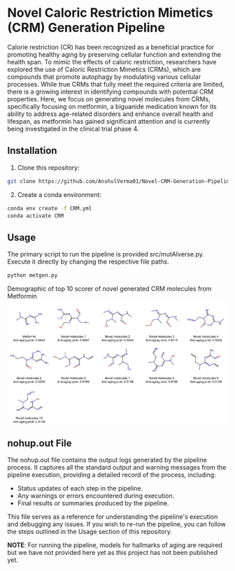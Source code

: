 # Novel Caloric Restriction Mimetics (CRM) Generation Pipeline

Calorie restriction (CR) has been recognized as a beneficial practice for promoting healthy aging by preserving cellular function and extending the health span. To mimic the effects of caloric restriction, researchers have explored the use of Caloric Restriction Mimetics (CRMs), which are compounds that promote autophagy by modulating various cellular processes. While true CRMs that fully meet the required criteria are limited, there is a growing interest in identifying compounds with potential CRM properties. Here, we focus on generating novel molecules from CRMs, specifically focusing on metformin, a biguanide medication known for its ability to address age-related disorders and enhance overall health and lifespan, as metformin has gained significant attention and is currently being investigated in the clinical trial phase 4.

## Installation

1. Clone this repository:
```bash
git clone https://github.com/AnshulVerma01/Novel-CRM-Generation-Pipeline.git
```
2. Create a conda environment:
```bash
conda env create -f CRM.yml
conda activate CRM
```

## Usage
The primary script to run the pipeline is provided src/mutAIverse.py. Execute it directly by changing the respective file paths.
```python
python metgen.py
```

Demographic of top 10 scorer of novel generated CRM molecules from Metformin
![Image of top 10 scorer generated molecules from Metformin](image/metgen.png)


## nohup.out File
The nohup.out file contains the output logs generated by the pipeline process. It captures all the standard output and warning messages from the pipeline execution, providing a detailed record of the process, including:

- Status updates of each step in the pipeline.
- Any warnings or errors encountered during execution.
- Final results or summaries produced by the pipeline.

This file serves as a reference for understanding the pipeline's execution and debugging any issues. If you wish to re-run the pipeline, you can follow the steps outlined in the Usage section of this repository.




**NOTE**: For running the pipeline, models for hallmarks of aging are required but we have not provided here yet as this project has not been published yet.
